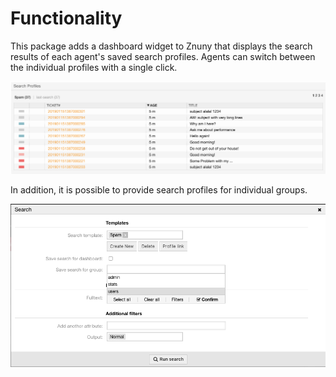 # Functionality

This package adds a dashboard widget to Znuny that displays the search results of each agent's saved search profiles. Agents can switch between the individual profiles with a single click.

![Search widget](doc/en/images/widget_en.png)

In addition, it is possible to provide search profiles for individual groups.

![Group-based search templates](doc/en/images/search_profile_group_en.png)
